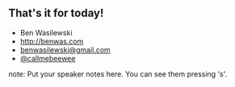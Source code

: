 ##  That's it for today!

* Ben Wasilewski
* http://benwas.com
* [benwasilewski@gmail.com](mailto:benwasilewski@gmail.com)
* [@callmebeewee](http://twitter.com/callmebeewee)

note:
    Put your speaker notes here.
    You can see them pressing 's'.
